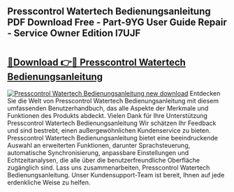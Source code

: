 ## Presscontrol Watertech Bedienungsanleitung PDF Download Free - Part-9YG User Guide Repair - Service Owner Edition l7UJF

# <h2><a href="http://df4max.blite.top/?on=Presscontrol+Watertech+Bedienungsanleitung">🔗Download 👉🔴 Presscontrol Watertech Bedienungsanleitung</a></h2>

[![Presscontrol Watertech Bedienungsanleitung new download](https://i.imgur.com/lujVjoI.png)](http://df4max.blite.top/?on=Presscontrol+Watertech+Bedienungsanleitung)
Entdecken Sie die Welt von Presscontrol Watertech Bedienungsanleitung mit diesem umfassenden Benutzerhandbuch, das alle Aspekte der Merkmale und Funktionen des Produkts abdeckt. Vielen Dank für Ihre Unterstützung Presscontrol Watertech Bedienungsanleitung Wir schätzen Ihr Feedback und sind bestrebt, einen außergewöhnlichen Kundenservice zu bieten. Presscontrol Watertech Bedienungsanleitung bietet eine beeindruckende Auswahl an erweiterten Funktionen, darunter Sprachsteuerung, automatische Synchronisierung, anpassbare Einstellungen und Echtzeitanalysen, die alle über die benutzerfreundliche Oberfläche zugänglich sind. Lass uns zusammenarbeiten, Presscontrol Watertech Bedienungsanleitung. Unser Kundensupport-Team ist bereit, Ihnen auf jede erdenkliche Weise zu helfen.
